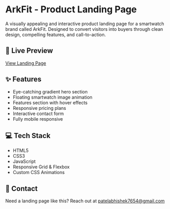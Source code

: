 # ArkFit - Product Landing Page

A visually appealing and interactive product landing page for a smartwatch brand called ArkFit. Designed to convert visitors into buyers through clean design, compelling features, and call-to-action.

## 🔗 Live Preview
[View Landing Page](https://abhii7554.github.io/product-landing-page/)

## ✨ Features
- Eye-catching gradient hero section
- Floating smartwatch image animation
- Features section with hover effects
- Responsive pricing plans
- Interactive contact form
- Fully mobile responsive

## 💻 Tech Stack
- HTML5
- CSS3
- JavaScript
- Responsive Grid & Flexbox
- Custom CSS Animations

## 📩 Contact
Need a landing page like this? Reach out at patelabhishek7654@gmail.com
